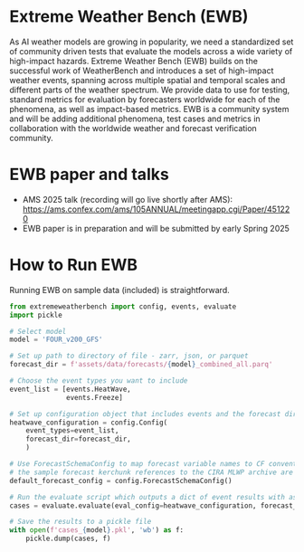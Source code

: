 # Extreme Weather Bench (EWB)

As AI weather models are growing in popularity, we need a standardized set of community driven tests that evaluate the models across a wide variety of high-impact hazards. Extreme Weather Bench (EWB) builds on the successful work of WeatherBench and introduces a set of high-impact weather events, spanning across multiple spatial and temporal scales and different parts of the weather spectrum. We provide data to use for testing, standard metrics for evaluation by forecasters worldwide for each of the phenomena, as well as impact-based metrics. EWB is a community system and will be adding additional phenomena, test cases and metrics in collaboration with the worldwide weather and forecast verification community.

# EWB paper and talks

* AMS 2025 talk (recording will go live shortly after AMS): https://ams.confex.com/ams/105ANNUAL/meetingapp.cgi/Paper/451220
* EWB paper is in preparation and will be submitted by early Spring 2025

# How to Run EWB

Running EWB on sample data (included) is straightforward. 
```python
from extremeweatherbench import config, events, evaluate
import pickle 

# Select model
model = 'FOUR_v200_GFS'

# Set up path to directory of file - zarr, json, or parquet
forecast_dir = f'assets/data/forecasts/{model}_combined_all.parq'

# Choose the event types you want to include
event_list = [events.HeatWave,
              events.Freeze]

# Set up configuration object that includes events and the forecast directory
heatwave_configuration = config.Config(
    event_types=event_list,
    forecast_dir=forecast_dir,
    )

# Use ForecastSchemaConfig to map forecast variable names to CF convention-based names used in EWB
# the sample forecast kerchunk references to the CIRA MLWP archive are the default configuration
default_forecast_config = config.ForecastSchemaConfig()

# Run the evaluate script which outputs a dict of event results with associated metrics and variables
cases = evaluate.evaluate(eval_config=heatwave_configuration, forecast_schema_config=default_forecast_config)

# Save the results to a pickle file
with open(f'cases_{model}.pkl', 'wb') as f:
    pickle.dump(cases, f)
```